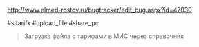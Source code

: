 http://www.elmed-rostov.ru/bugtracker/edit_bug.aspx?id=47030

#sltarifk #upload_file #share_pc 

>	Загрузка файла с тарифами в МИС через справочник


